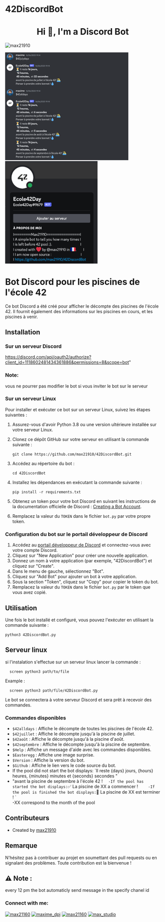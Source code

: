 # 42DiscordBot
<h1 align="center">Hi 👋, I'm a Discord Bot</h1>


<p align="left"> <img src="https://komarev.com/ghpvc/?username=max21910&label=Profile%20views&color=0e75b6&style=flat" alt="max21910" /> </p>


<img src="https://github.com/max21910/42DiscordBot/blob/main/src/images/chat.png?raw=true" width="400" alt="chat image"><img src="https://github.com/max21910/42DiscordBot/blob/main/src/images/profile.png?raw=true" width="300" alt="profile image">


# Bot Discord pour les piscines de l'école 42

Ce bot Discord a été créé pour afficher le décompte des piscines de l'école 42. Il fournit également des informations sur les piscines en cours, et les piscines à venir.

## Installation
### Sur un serveur Discord 

 https://discord.com/api/oauth2/authorize?client_id=1118602481434361886&permissions=8&scope=bot" 
 
### Note:

vous ne pourrer pas modifier le bot si vous inviter le bot sur le serveur 

### Sur un serveur Linux

Pour installer et exécuter ce bot sur un serveur Linux, suivez les étapes suivantes :

1. Assurez-vous d'avoir Python 3.8 ou une version ultérieure installée sur votre serveur Linux.
2. Clonez ce dépôt GitHub sur votre serveur en utilisant la commande suivante :

   ```shell
   git clone https://github.com/max21910/42DiscordBot.git
   ```

3. Accédez au répertoire du bot :

   ```shell
   cd 42DiscordBot
   ```

4. Installez les dépendances en exécutant la commande suivante :

   ```shell
   pip install -r requirements.txt
   ```

5. Obtenez un token pour votre bot Discord en suivant les instructions de la documentation officielle de Discord : [Creating a Bot Account](https://discordpy.readthedocs.io/en/stable/discord.html).
6. Remplacez la valeur du `TOKEN` dans le fichier `bot.py` par votre propre token.

### Configuration du bot sur le portail développeur de Discord

1. Accédez au [portail développeur de Discord](https://discord.com/developers/applications) et connectez-vous avec votre compte Discord.
2. Cliquez sur "New Application" pour créer une nouvelle application.
3. Donnez un nom à votre application (par exemple, "42DiscordBot") et cliquez sur "Create".
4. Dans le menu de gauche, sélectionnez "Bot".
5. Cliquez sur "Add Bot" pour ajouter un bot à votre application.
6. Sous la section "Token", cliquez sur "Copy" pour copier le token du bot.
7. Remplacez la valeur du `TOKEN` dans le fichier `bot.py` par le token que vous avez copié.

## Utilisation

Une fois le bot installé et configuré, vous pouvez l'exécuter en utilisant la commande suivante :

```shell
python3 42DiscordBot.py
```
## Serveur linux 
si l'instalation s'effectue sur un serveur linux lancer la commande :
 ```shell
   screen python3 path/to/file
 ```
Example :
 ```shell
   screen python3 path/file/42DiscordBot.py
 ```

Le bot se connectera à votre serveur Discord et sera prêt à recevoir des commandes.

### Commandes disponibles

- `$42alldays` : Affiche le décompte de toutes les piscines de l'école 42.
- `$42juillet` : Affiche le décompte jusqu'à la piscine de juillet.
- `$42août` : Affiche le décompte jusqu'à la piscine d'août.
- `$42septembre` : Affiche le décompte jusqu'à la piscine de septembre.
- `$Help` : Affiche un message d'aide avec les commandes disponibles.
- `$Easteregg` : Affiche une image surprise.
- `$Version` : Affiche la version du bot.
- `$Github` : Affiche le lien vers le code source du bot.
- If the pool did not start the bot displays: `Il reste {days} jours, {hours} heures, {minutes} minutes et {seconds} secondes "
- "avant la piscine de septembre à l'école 42 ! `  
-If the pool has started the bot displays: `✅ La piscine de XX a commencer ! `    
-If the pool is finished the bot displays: `🔴 La piscine de XX est terminer ! `    
-XX correspond to the month of the pool 

## Contributeurs

- Created by [max21910](https://github.com/max21910)

## Remarque

 N'hésitez pas à contribuer au projet en soumettant des pull requests ou en signalant des problèmes. Toute contribution est la bienvenue !


## ⚠️ Note :
every 12 pm the bot automaticly send message in the specify chanel id 
<h3 align="left">Connect with me:</h3>
<p align="left">
<a href="https://twitter.com/max21160" target="blank"><img align="center" src="https://raw.githubusercontent.com/rahuldkjain/github-profile-readme-generator/master/src/images/icons/Social/twitter.svg" alt="max21160" height="30" width="40" /></a>
<a href="https://instagram.com/maxime_dpj" target="blank"><img align="center" src="https://raw.githubusercontent.com/rahuldkjain/github-profile-readme-generator/master/src/images/icons/Social/instagram.svg" alt="maxime_dpj" height="30" width="40" /></a>
<a href="https://medium.com/max21160" target="blank"><img align="center" src="https://raw.githubusercontent.com/rahuldkjain/github-profile-readme-generator/master/src/images/icons/Social/medium.svg" alt="max21160" height="30" width="40" /></a>
<a href="https://www.youtube.com/c/max_studio" target="blank"><img align="center" src="https://raw.githubusercontent.com/rahuldkjain/github-profile-readme-generator/master/src/images/icons/Social/youtube.svg" alt="max_studio" height="30" width="40" /></a>
</p>
